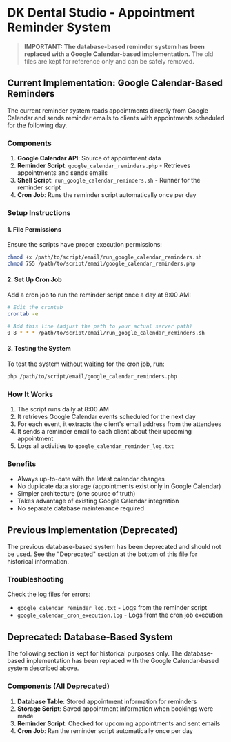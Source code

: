 # DK Dental Studio - Appointment Reminder System

> **IMPORTANT: The database-based reminder system has been replaced with a Google Calendar-based implementation.**
> The old files are kept for reference only and can be safely removed.

## Current Implementation: Google Calendar-Based Reminders

The current reminder system reads appointments directly from Google Calendar and sends reminder emails to clients with appointments scheduled for the following day.

### Components

1. **Google Calendar API**: Source of appointment data
2. **Reminder Script**: `google_calendar_reminders.php` - Retrieves appointments and sends emails
3. **Shell Script**: `run_google_calendar_reminders.sh` - Runner for the reminder script
4. **Cron Job**: Runs the reminder script automatically once per day

### Setup Instructions

#### 1. File Permissions

Ensure the scripts have proper execution permissions:

```bash
chmod +x /path/to/script/email/run_google_calendar_reminders.sh
chmod 755 /path/to/script/email/google_calendar_reminders.php
```

#### 2. Set Up Cron Job

Add a cron job to run the reminder script once a day at 8:00 AM:

```bash
# Edit the crontab
crontab -e

# Add this line (adjust the path to your actual server path)
0 8 * * * /path/to/script/email/run_google_calendar_reminders.sh
```

#### 3. Testing the System

To test the system without waiting for the cron job, run:

```bash
php /path/to/script/email/google_calendar_reminders.php
```

### How It Works

1. The script runs daily at 8:00 AM
2. It retrieves Google Calendar events scheduled for the next day
3. For each event, it extracts the client's email address from the attendees
4. It sends a reminder email to each client about their upcoming appointment
5. Logs all activities to `google_calendar_reminder_log.txt`

### Benefits

- Always up-to-date with the latest calendar changes
- No duplicate data storage (appointments exist only in Google Calendar)
- Simpler architecture (one source of truth)
- Takes advantage of existing Google Calendar integration
- No separate database maintenance required

## Previous Implementation (Deprecated)

The previous database-based system has been deprecated and should not be used. See the "Deprecated" section at the bottom of this file for historical information.

### Troubleshooting

Check the log files for errors:
- `google_calendar_reminder_log.txt` - Logs from the reminder script
- `google_calendar_cron_execution.log` - Logs from the cron job execution

## Deprecated: Database-Based System

The following section is kept for historical purposes only. The database-based implementation has been replaced with the Google Calendar-based system described above.

### Components (All Deprecated)

1. **Database Table**: Stored appointment information for reminders
2. **Storage Script**: Saved appointment information when bookings were made
3. **Reminder Script**: Checked for upcoming appointments and sent emails
4. **Cron Job**: Ran the reminder script automatically once per day
